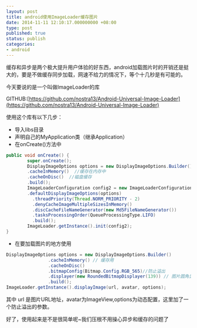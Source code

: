 ```yaml
---
layout: post
title: android使用ImageLoader缓存图片
date: 2014-11-11 12:10:17.000000000 +08:00
type: post
published: true
status: publish
categories:
- android
---
```

缓存和异步是两个极大提升用户体验的好东西，android加载图片时的开销还是挺大的，要是不做缓存同步加载，网速不给力的情况下，等个十几秒是有可能的。

今天要说的是一个叫做ImageLoader的库

GITHUB:[https://github.com/nostra13/Android-Universal-Image-Loader](https://github.com/nostra13/Android-Universal-Image-Loader)

使用这个库有以下几步：
+ 导入libs目录
+ 声明自己的MyApplication类（继承Application）
+ 在onCreate()方法中

```java
public void onCreate() {
        super.onCreate();
        DisplayImageOptions options = new DisplayImageOptions.Builder()  
        .cacheInMemory()  //缓存在内存中
        .cacheOnDisc()  //磁盘缓存
        .build();  
        ImageLoaderConfiguration config2 = new ImageLoaderConfiguration.Builder(this)
        .defaultDisplayImageOptions(options)
          .threadPriority(Thread.NORM_PRIORITY - 2)
          .denyCacheImageMultipleSizesInMemory()
          .discCacheFileNameGenerator(new Md5FileNameGenerator())
          .tasksProcessingOrder(QueueProcessingType.LIFO)
          .build();
        ImageLoader.getInstance().init(config2);
}
```

+ 在要加载图片的地方使用

```java
DisplayImageOptions options = new DisplayImageOptions.Builder()
				.cacheInMemory() // 缓存用
				.cacheOnDisc()
				.bitmapConfig(Bitmap.Config.RGB_565)//防止溢出
				.displayer(new RoundedBitmapDisplayer(139)) // 图片圆角显示，值为整数
				.build();
ImageLoader.getInstance().displayImage(url, avatar, options);
```

其中 url 是图片URL地址，avatar为ImageView,options为动态配置，这里加了一个防止溢出的参数。

好了，使用起来是不是很简单呢~我们压根不用操心异步和缓存的问题了